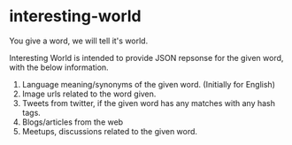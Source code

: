 # interesting-world
You give a word, we will tell it's world.

Interesting World is intended to provide JSON repsonse for the given word, with the below information.
  1. Language meaning/synonyms of the given  word. (Initially for English)
  2. Image urls related to the word given.
  3. Tweets from twitter, if the given word has any matches with any hash tags.
  4. Blogs/articles from the web
  5. Meetups, discussions related to the given word.
